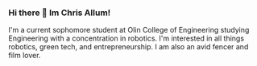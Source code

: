 ### Hi there 👋 Im Chris Allum! 
I'm a current sophomore student at Olin College of Engineering studying Engineering with a concentration in robotics. I'm interested in all things robotics, green tech, and entrepreneurship. I am also an avid fencer and film lover.
